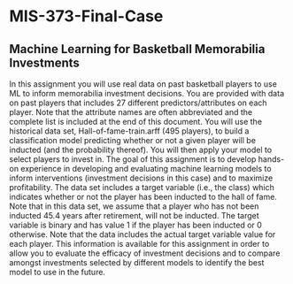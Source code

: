 # MIS-373-Final-Case


## Machine Learning for Basketball Memorabilia Investments
In this assignment you will use real data on past basketball players to use ML to inform memorabilia investment decisions.
You are provided with data on past players that includes 27 different predictors/attributes on each player. Note that the attribute names are often abbreviated and the complete list is included at the end of this document.
You will use the historical data set, Hall-of-fame-train.arff (495 players), to build a classification model predicting whether or not a given player will be inducted (and the probability thereof). You will then apply your model to select players to invest in. The goal of this assignment is to develop hands-on experience in developing and evaluating machine learning models to inform interventions (investment decisions in this case) and to maximize profitability.
The data set includes a target variable (i.e., the class) which indicates whether or not the player has been inducted to the hall of fame. Note that in this data set, we assume that a player who has not been inducted 45.4 years after retirement, will not be inducted. The target variable is binary and has value 1 if the player has been inducted or 0 otherwise. Note that the data includes the actual target variable value for each player. This information is available for this assignment in order to allow you to evaluate the efficacy of investment decisions and to compare amongst investments selected by different models to identify the best model to use in the future.
